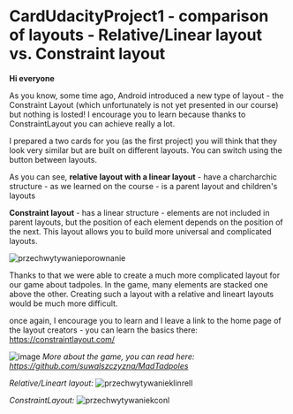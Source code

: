 # CardUdacityProject1 - comparison of layouts - Relative/Linear layout vs. Constraint layout

**Hi everyone**

As you know, some time ago, Android introduced a new type of layout - the Constraint Layout (which unfortunately is not yet presented in our course) but nothing is losted!
I encourage you to learn because thanks to ConstraintLayout you can achieve really a lot.

I prepared a two cards for you (as the first project) you will think that they look very similar but are built on different layouts. 
You can switch using the button between layouts.

As you can see, **relative layout with a linear layout** - have a charcharchic structure - as we learned on the course - 
is a parent layout and children's layouts

**Constraint layout** - has a linear structure - elements are not included in parent layouts, but the position of each element depends on the position of the next. 
This layout allows you to build more universal and complicated layouts.

![przechwytywanieporownanie](https://user-images.githubusercontent.com/33101796/34308999-29d7b5c8-e750-11e7-9e00-a9116b65adbe.png)

Thanks to that we were able to create a much more complicated layout for our game about tadpoles. In the game, many elements are stacked one above the other. 
Creating such a layout with a relative and lineart layouts would be much more difficult.


once again, I encourage you to learn and I leave a link to the home page of the layout creators - you can learn the basics there: 
https://constraintlayout.com/

![image](https://user-images.githubusercontent.com/33101796/34072837-ce529ce2-e28e-11e7-822f-e70d1b60bad7.png)
*More about the game, you can read here: https://github.com/suwalszczyzna/MadTadpoles*

*Relative/Lineart layout:*
![przechwytywanieklinrell](https://user-images.githubusercontent.com/33101796/34307183-10d82dfe-e747-11e7-9161-dd13607e79b4.JPG)


*ConstraintLayout:*
![przechwytywaniekconl](https://user-images.githubusercontent.com/33101796/34307034-7a8703ac-e746-11e7-99ee-1e0543a730b6.JPG)





